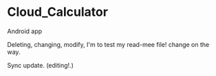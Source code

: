 # Cloud_Calculator
Android app
<p> Deleting, changing, modify, I'm to test my read-mee file! change on the way.
<p> Sync update. (editing!.)
